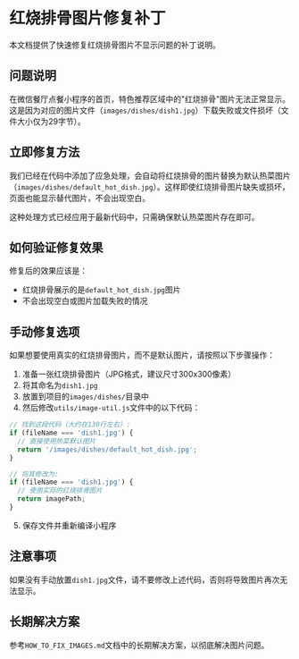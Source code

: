 # 红烧排骨图片修复补丁

本文档提供了快速修复红烧排骨图片不显示问题的补丁说明。

## 问题说明

在微信餐厅点餐小程序的首页，特色推荐区域中的"红烧排骨"图片无法正常显示。这是因为对应的图片文件（`images/dishes/dish1.jpg`）下载失败或文件损坏（文件大小仅为29字节）。

## 立即修复方法

我们已经在代码中添加了应急处理，会自动将红烧排骨的图片替换为默认热菜图片（`images/dishes/default_hot_dish.jpg`）。这样即使红烧排骨图片缺失或损坏，页面也能显示替代图片，不会出现空白。

这种处理方式已经应用于最新代码中，只需确保默认热菜图片存在即可。

## 如何验证修复效果

修复后的效果应该是：
- 红烧排骨展示的是`default_hot_dish.jpg`图片
- 不会出现空白或图片加载失败的情况

## 手动修复选项

如果想要使用真实的红烧排骨图片，而不是默认图片，请按照以下步骤操作：

1. 准备一张红烧排骨图片（JPG格式，建议尺寸300x300像素）
2. 将其命名为`dish1.jpg`
3. 放置到项目的`images/dishes/`目录中
4. 然后修改`utils/image-util.js`文件中的以下代码：

```javascript
// 找到这段代码（大约在130行左右）:
if (fileName === 'dish1.jpg') {
  // 直接使用热菜默认图片
  return '/images/dishes/default_hot_dish.jpg';
}

// 将其修改为:
if (fileName === 'dish1.jpg') {
  // 使用实际的红烧排骨图片
  return imagePath;
}
```

5. 保存文件并重新编译小程序

## 注意事项

如果没有手动放置`dish1.jpg`文件，请不要修改上述代码，否则将导致图片再次无法显示。

## 长期解决方案

参考`HOW_TO_FIX_IMAGES.md`文档中的长期解决方案，以彻底解决图片问题。 